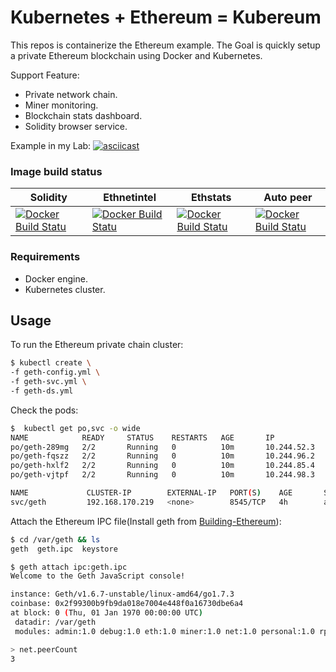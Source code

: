 # Kubernetes + Ethereum = Kubereum
This repos is containerize the Ethereum example. The Goal is quickly setup a private Ethereum blockchain using Docker and Kubernetes.

Support Feature:
* Private network chain.
* Miner monitoring.
* Blockchain stats dashboard.
* Solidity browser service.

Example in my Lab:
[![asciicast](https://asciinema.org/a/lRWNbs4bQmmS6ijQcyjdLqvsS.png)](https://asciinema.org/a/lRWNbs4bQmmS6ijQcyjdLqvsS?speed=2)

### Image build status

| Solidity | Ethnetintel | Ethstats | Auto peer |
|----------|-------------|----------|-----------|
|[![Docker Build Statu](https://img.shields.io/docker/build/kairen/solidity.svg)](https://hub.docker.com/r/kairen/solidity/)|[![Docker Build Statu](https://img.shields.io/docker/build/kairen/ethnetintel.svg)](https://hub.docker.com/r/kairen/ethnetintel/)|[![Docker Build Statu](https://img.shields.io/docker/build/kairen/ethstats.svg)](https://hub.docker.com/r/kairen/ethstats/)|[![Docker Build Statu](https://img.shields.io/docker/build/kairen/auto-peer.svg)](https://hub.docker.com/r/kairen/auto-peer/)|

### Requirements
* Docker engine.
* Kubernetes cluster.

## Usage
To run the Ethereum private chain cluster:
```sh
$ kubectl create \
-f geth-config.yml \
-f geth-svc.yml \
-f geth-ds.yml
```

Check the pods:
```sh
$  kubectl get po,svc -o wide
NAME            READY     STATUS    RESTARTS   AGE       IP            NODE
po/geth-289mg   2/2       Running   0          10m       10.244.52.3   node4
po/geth-fqszz   2/2       Running   0          10m       10.244.96.2   node1
po/geth-hxlf2   2/2       Running   0          10m       10.244.85.4   node3
po/geth-vjtpf   2/2       Running   0          10m       10.244.98.3   node2

NAME             CLUSTER-IP        EXTERNAL-IP   PORT(S)    AGE       SELECTOR
svc/geth         192.168.170.219   <none>        8545/TCP   4h        app=geth
```

Attach the Ethereum IPC file(Install geth from [Building-Ethereum](https://github.com/ethereum/go-ethereum/wiki/Building-Ethereum)):
```sh
$ cd /var/geth && ls
geth  geth.ipc  keystore

$ geth attach ipc:geth.ipc
Welcome to the Geth JavaScript console!

instance: Geth/v1.6.7-unstable/linux-amd64/go1.7.3
coinbase: 0x2f99300b9fb9da018e7004e448f0a16730dbe6a4
at block: 0 (Thu, 01 Jan 1970 00:00:00 UTC)
 datadir: /var/geth
 modules: admin:1.0 debug:1.0 eth:1.0 miner:1.0 net:1.0 personal:1.0 rpc:1.0 txpool:1.0 web3:1.0

> net.peerCount
3
```
